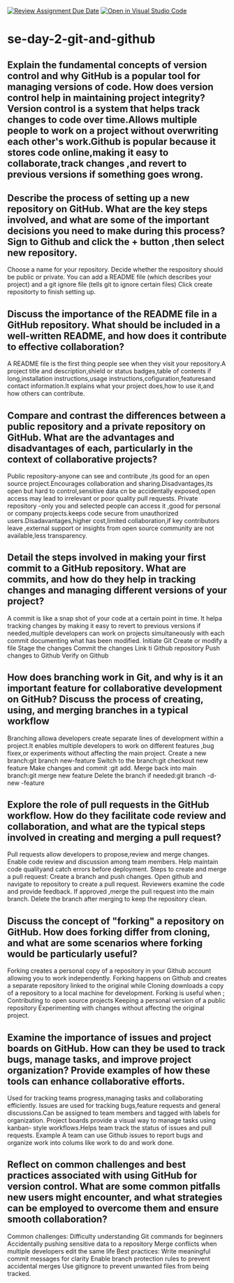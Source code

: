 [![Review Assignment Due Date](https://classroom.github.com/assets/deadline-readme-button-22041afd0340ce965d47ae6ef1cefeee28c7c493a6346c4f15d667ab976d596c.svg)](https://classroom.github.com/a/8wgCKhpZ)
[![Open in Visual Studio Code](https://classroom.github.com/assets/open-in-vscode-2e0aaae1b6195c2367325f4f02e2d04e9abb55f0b24a779b69b11b9e10269abc.svg)](https://classroom.github.com/online_ide?assignment_repo_id=18476527&assignment_repo_type=AssignmentRepo)
# se-day-2-git-and-github
## Explain the fundamental concepts of version control and why GitHub is a popular tool for managing versions of code. How does version control help in maintaining project integrity?Version control is a system that helps track changes to code over time.Allows multiple people to work on a project without overwriting each other's work.Github is popular because it stores code online,making it easy to collaborate,track changes ,and revert to previous versions if something goes wrong.

## Describe the process of setting up a new repository on GitHub. What are the key steps involved, and what are some of the important decisions you need to make during this process?Sign to Github and click the + button ,then select new repository.
Choose a name for your repository.
Decide whether the respository should be public or private.
You can add a README file (which describes your project) and a git ignore file (tells git to ignore certain files)
Click create repositorty to finish setting up.


## Discuss the importance of the README file in a GitHub repository. What should be included in a well-written README, and how does it contribute to effective collaboration?
A README file is the first thing people see when they visit your repository.A project title and description,shield or status badges,table of contents if long,installation instructions,usage instructions,cofiguration,featuresand contact information.It explains what your project does,how to use it,and how others can contribute.

## Compare and contrast the differences between a public repository and a private repository on GitHub. What are the advantages and disadvantages of each, particularly in the context of collaborative projects?
Public repository-anyone can see and contribute ,its good for an open source project.Encourages collaboration and sharing.Disadvantages,its open but hard to control,sensitive data cn be accidentally exposed,open access may lead to irrelevant or poor quality pull requests.
Private repository -only you and selected people can access it ,good for personal or company projects.keeps code secure from unauthorized users.Disadavantages,higher cost,limited collaboration,if key contributors leave ,external support or insights from open source community are not available,less transparency.

## Detail the steps involved in making your first commit to a GitHub repository. What are commits, and how do they help in tracking changes and managing different versions of your project?
A commit is like a snap shot of your code at a certain point in time. It helpa tracking changes by making it easy to revert to previous versions if needed,multiple developers can work on projects simultaneously with each commit documenting what has been modified.
Initiate Git
Create or modify a file
Stage the changes
Commit the changes
Link ti Github repository
Push changes to Github
Verify on Github

## How does branching work in Git, and why is it an important feature for collaborative development on GitHub? Discuss the process of creating, using, and merging branches in a typical workflow
Branching allowa developers create separate lines of development within a project.It enables multiple developers to work on different features ,bug fixex,or experiments without affecting the main project.
Create a new branch:git branch new-feature
Switch to the branch:git checkout new feature
Make changes and commit :git add.
Merge back into main branch:git merge new feature 
Delete the branch if needed:git branch -d-new -feature

## Explore the role of pull requests in the GitHub workflow. How do they facilitate code review and collaboration, and what are the typical steps involved in creating and merging a pull request?
Pull requests allow developers to propose,review and merge changes.
Enable code review and discussion among team members.
Help maintain code qualityand catch errors before deployment.
Steps to create and merge a pull request:
Create a branch and push changes.
Open github and navigate to repository to create a pull request.
Reviewers examine the code and provide feedback.
If approved ,merge the pull request into the main branch.
Delete the branch after merging to keep the repository clean.

## Discuss the concept of "forking" a repository on GitHub. How does forking differ from cloning, and what are some scenarios where forking would be particularly useful?
Forking creates a personal copy of a repository in your Github account allowing you to work independently.
Forking happens on Github and creates a separate repository linked to the original while Cloning downloads a copy of a repository to a local machine for development.
Forking is useful when ;
Contributing to open source projects
Keeping a personal version of a public repository
Experimenting with changes without affecting the original project.

## Examine the importance of issues and project boards on GitHub. How can they be used to track bugs, manage tasks, and improve project organization? Provide examples of how these tools can enhance collaborative efforts.
Used for tracking teams progress,managing tasks and collaborating efficiently.
Issues are used for tracking bugs,feature requests and general discussions.Can be assigned to team members and tagged with labels for organization.
Project boards provide a visual way to manage tasks using kanban- style workflows.Helps team track the status of issues and pull requests.
Example A team can use Github issues to report bugs and organize work into colums like work to do and work done.
## Reflect on common challenges and best practices associated with using GitHub for version control. What are some common pitfalls new users might encounter, and what strategies can be employed to overcome them and ensure smooth collaboration?
Common challenges:
Difficulty understanding Git commands for beginners
Accidentally pushing sensitive data to a repository
Merge conflicts when multiple developers edit the same life
Best practices:
Write meaningful commit messages for clarity
Enable branch protection rules to prevent accidental merges
Use gitignore to prevent unwanted files from being tracked.
